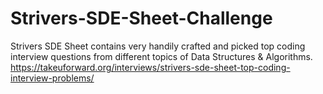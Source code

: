 # Strivers-SDE-Sheet-Challenge
Strivers SDE Sheet contains very handily crafted and picked top coding interview questions from different topics of Data Structures & Algorithms. 
https://takeuforward.org/interviews/strivers-sde-sheet-top-coding-interview-problems/
